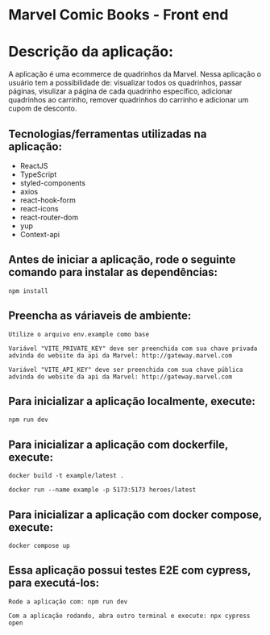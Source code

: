 # Marvel Comic Books - Front end

# Descrição da aplicação:

A aplicação é uma ecommerce de quadrinhos da Marvel. Nessa aplicação o usuário tem a possibilidade de: visualizar todos os quadrinhos, passar páginas, visulizar a página de cada quadrinho específico, adicionar quadrinhos ao carrinho, remover quadrinhos do carrinho e adicionar um cupom de desconto.

## Tecnologias/ferramentas utilizadas na aplicação:

- ReactJS
- TypeScript
- styled-components
- axios
- react-hook-form
- react-icons
- react-router-dom
- yup
- Context-api

## Antes de iniciar a aplicação, rode o seguinte comando para instalar as dependências:

`npm install`

## Preencha as váriaveis de ambiente:

`Utilize o arquivo env.example como base`

`Variável "VITE_PRIVATE_KEY" deve ser preenchida com sua chave privada advinda do website da api da Marvel: http://gateway.marvel.com`

`Variável "VITE_API_KEY" deve ser preenchida com sua chave pública advinda do website da api da Marvel: http://gateway.marvel.com`

## Para inicializar a aplicação localmente, execute:

`npm run dev`

## Para inicializar a aplicação com dockerfile, execute:

`docker build -t example/latest .`

`docker run --name example -p 5173:5173 heroes/latest`

## Para inicializar a aplicação com docker compose, execute:

`docker compose up`

## Essa aplicação possui testes E2E com cypress, para executá-los:

`Rode a aplicação com: npm run dev`

`Com a aplicação rodando, abra outro terminal e execute: npx cypress open`
